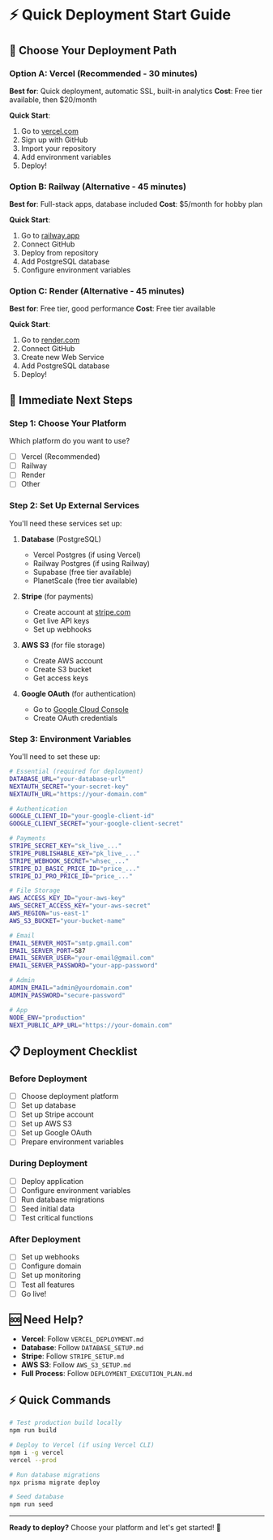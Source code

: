 # ⚡ Quick Deployment Start Guide

## 🎯 **Choose Your Deployment Path**

### **Option A: Vercel (Recommended - 30 minutes)**

**Best for**: Quick deployment, automatic SSL, built-in analytics
**Cost**: Free tier available, then $20/month

**Quick Start**:

1. Go to [vercel.com](https://vercel.com)
2. Sign up with GitHub
3. Import your repository
4. Add environment variables
5. Deploy!

### **Option B: Railway (Alternative - 45 minutes)**

**Best for**: Full-stack apps, database included
**Cost**: $5/month for hobby plan

**Quick Start**:

1. Go to [railway.app](https://railway.app)
2. Connect GitHub
3. Deploy from repository
4. Add PostgreSQL database
5. Configure environment variables

### **Option C: Render (Alternative - 45 minutes)**

**Best for**: Free tier, good performance
**Cost**: Free tier available

**Quick Start**:

1. Go to [render.com](https://render.com)
2. Connect GitHub
3. Create new Web Service
4. Add PostgreSQL database
5. Deploy!

## 🚀 **Immediate Next Steps**

### **Step 1: Choose Your Platform**

Which platform do you want to use?

- [ ] Vercel (Recommended)
- [ ] Railway
- [ ] Render
- [ ] Other

### **Step 2: Set Up External Services**

You'll need these services set up:

1. **Database** (PostgreSQL)

   - Vercel Postgres (if using Vercel)
   - Railway Postgres (if using Railway)
   - Supabase (free tier available)
   - PlanetScale (free tier available)

2. **Stripe** (for payments)

   - Create account at [stripe.com](https://stripe.com)
   - Get live API keys
   - Set up webhooks

3. **AWS S3** (for file storage)

   - Create AWS account
   - Create S3 bucket
   - Get access keys

4. **Google OAuth** (for authentication)
   - Go to [Google Cloud Console](https://console.cloud.google.com)
   - Create OAuth credentials

### **Step 3: Environment Variables**

You'll need to set these up:

```bash
# Essential (required for deployment)
DATABASE_URL="your-database-url"
NEXTAUTH_SECRET="your-secret-key"
NEXTAUTH_URL="https://your-domain.com"

# Authentication
GOOGLE_CLIENT_ID="your-google-client-id"
GOOGLE_CLIENT_SECRET="your-google-client-secret"

# Payments
STRIPE_SECRET_KEY="sk_live_..."
STRIPE_PUBLISHABLE_KEY="pk_live_..."
STRIPE_WEBHOOK_SECRET="whsec_..."
STRIPE_DJ_BASIC_PRICE_ID="price_..."
STRIPE_DJ_PRO_PRICE_ID="price_..."

# File Storage
AWS_ACCESS_KEY_ID="your-aws-key"
AWS_SECRET_ACCESS_KEY="your-aws-secret"
AWS_REGION="us-east-1"
AWS_S3_BUCKET="your-bucket-name"

# Email
EMAIL_SERVER_HOST="smtp.gmail.com"
EMAIL_SERVER_PORT=587
EMAIL_SERVER_USER="your-email@gmail.com"
EMAIL_SERVER_PASSWORD="your-app-password"

# Admin
ADMIN_EMAIL="admin@yourdomain.com"
ADMIN_PASSWORD="secure-password"

# App
NODE_ENV="production"
NEXT_PUBLIC_APP_URL="https://your-domain.com"
```

## 📋 **Deployment Checklist**

### **Before Deployment**

- [ ] Choose deployment platform
- [ ] Set up database
- [ ] Set up Stripe account
- [ ] Set up AWS S3
- [ ] Set up Google OAuth
- [ ] Prepare environment variables

### **During Deployment**

- [ ] Deploy application
- [ ] Configure environment variables
- [ ] Run database migrations
- [ ] Seed initial data
- [ ] Test critical functions

### **After Deployment**

- [ ] Set up webhooks
- [ ] Configure domain
- [ ] Set up monitoring
- [ ] Test all features
- [ ] Go live!

## 🆘 **Need Help?**

- **Vercel**: Follow `VERCEL_DEPLOYMENT.md`
- **Database**: Follow `DATABASE_SETUP.md`
- **Stripe**: Follow `STRIPE_SETUP.md`
- **AWS S3**: Follow `AWS_S3_SETUP.md`
- **Full Process**: Follow `DEPLOYMENT_EXECUTION_PLAN.md`

## ⚡ **Quick Commands**

```bash
# Test production build locally
npm run build

# Deploy to Vercel (if using Vercel CLI)
npm i -g vercel
vercel --prod

# Run database migrations
npx prisma migrate deploy

# Seed database
npm run seed
```

---

**Ready to deploy?** Choose your platform and let's get started! 🚀
